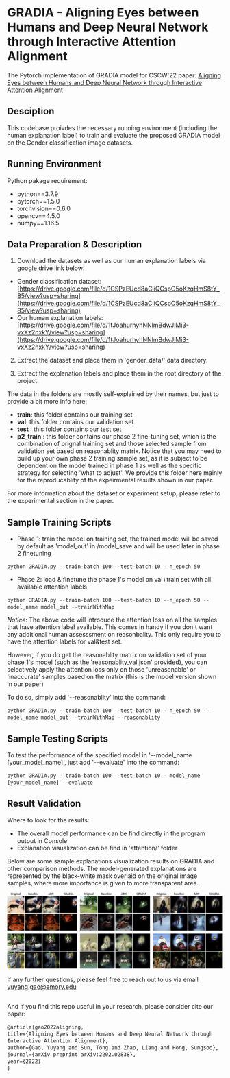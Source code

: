 # GRADIA - Aligning Eyes between Humans and Deep Neural Network through Interactive Attention Alignment

The Pytorch implementation of GRADIA model for CSCW'22 paper: [Aligning Eyes between Humans and Deep Neural Network through Interactive Attention Alignment](https://arxiv.org/pdf/2202.02838.pdf)

## Desciption
This codebase proivdes the necessary running environment (including the human explanation label) to train and evaluate the proposed GRADIA model on the Gender classification image datasets. 

## Running Environment

Python pakage requirement:
- python==3.7.9
- pytorch==1.5.0
- torchvision==0.6.0
- opencv==4.5.0
- numpy==1.16.5

## Data Preparation & Description

1. Download the datasets as well as our human explanation labels via google drive link below:

* Gender classification dataset: [https://drive.google.com/file/d/1CSPzEUcd8aCiiQCspO5oKzqHmS8tY_85/view?usp=sharing](https://drive.google.com/file/d/1CSPzEUcd8aCiiQCspO5oKzqHmS8tY_85/view?usp=sharing)
* Our human explanation labels: [https://drive.google.com/file/d/1tJoahurhyhNNlmBdwJlMi3-vxXz2nxkY/view?usp=sharing](https://drive.google.com/file/d/1tJoahurhyhNNlmBdwJlMi3-vxXz2nxkY/view?usp=sharing)

2. Extract the dataset and place them in 'gender_data/' data directory.

3. Extract the explanation labels and place them in the root directory of the project.

The data in the folders are mostly self-explained by their names, but just to provide a bit more info here:
*  **train**: this folder contains our training set
*  **val**: this folder contains our validation set
*  **test** : this folder contains our test set
*  **p2_train** : this folder contains our phase 2 fine-tuning set, which is the combination of orignal training set and those selected sample from validation set based on reasonablity matrix. Notice that you may need to build up your own phase 2 training sample set, as it is subject to be dependent on the model trained in phase 1 as well as the specific strategy for selecting 'what to adjust'. We provide this folder here mainly for the reproducablity of the expeirmental results shown in our paper.

For more information about the dataset or experiment setup, please refer to the experimental section in the paper.

## Sample Training Scripts 

* Phase 1: train the model on training set, the trained model will be saved by default as 'model_out' in /model_save and will be used later in phase 2 finetuning

```
python GRADIA.py --train-batch 100 --test-batch 10 --n_epoch 50
```

* Phase 2: load & finetune the phase 1's model on val+train set with all available attention labels

```
python GRADIA.py --train-batch 100 --test-batch 10 --n_epoch 50 --model_name model_out --trainWithMap
```

*Notice*: The above code will introduce the attention loss on all the samples that have attention label available. This comes in handy if you don't want any additional human assesssment on reasonbality. This only require you to have the attention labels for val&test set.

However, if you do get the reasonablity matrix on validation set of your phase 1's model (such as the 'reasonablity_val.json' provided), you can selectively apply the attention loss only on those 'unreasonable' or 'inaccurate' samples based on the matrix (this is the model version shown in our paper)

To do so, simply add '--reasonablity' into the command:

```
python GRADIA.py --train-batch 100 --test-batch 10 --n_epoch 50 --model_name model_out --trainWithMap --reasonablity
```

## Sample Testing Scripts 
To test the performance of the specified model in '--model_name [your_model_name]', just add '--evaluate' into the command:

```
python GRADIA.py --train-batch 100 --test-batch 10 --model_name [your_model_name] --evaluate
```


## Result Validation

Where to look for the results:
* The overall model performance can be find directly in the program output in Console
* Explanation visualization can be find in 'attention/' folder

Below are some sample explanations visualization results on GRADIA and other comparison methods. The model-generated explanations are represented by the black-white mask overlaid on the original image samples, where more importance is given to more transparent area.

<img src="https://github.com/YuyangGao/GRADIA/blob/main/example_figs/S2_results2.png" alt="drawing" width="1500"/>

If any further questions, please feel free to reach out to us via email yuyang.gao@emory.edu

##

And if you find this repo useful in your research, please consider cite our paper:

    @article{gao2022aligning,
    title={Aligning Eyes between Humans and Deep Neural Network through Interactive Attention Alignment},
    author={Gao, Yuyang and Sun, Tong and Zhao, Liang and Hong, Sungsoo},
    journal={arXiv preprint arXiv:2202.02838},
    year={2022}
    }
